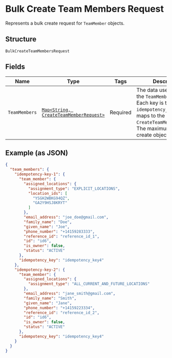 
# Bulk Create Team Members Request

Represents a bulk create request for `TeamMember` objects.

## Structure

`BulkCreateTeamMembersRequest`

## Fields

| Name | Type | Tags | Description | Getter |
|  --- | --- | --- | --- | --- |
| `TeamMembers` | [`Map<String, CreateTeamMemberRequest>`](../../doc/models/create-team-member-request.md) | Required | The data used to create the `TeamMember` objects. Each key is the `idempotency_key` that maps to the `CreateTeamMemberRequest`. The maximum number of create objects is 25. | Map<String, CreateTeamMemberRequest> getTeamMembers() |

## Example (as JSON)

```json
{
  "team_members": {
    "idempotency-key-1": {
      "team_member": {
        "assigned_locations": {
          "assignment_type": "EXPLICIT_LOCATIONS",
          "location_ids": [
            "YSGH2WBKG94QZ",
            "GA2Y9HSJ8KRYT"
          ]
        },
        "email_address": "joe_doe@gmail.com",
        "family_name": "Doe",
        "given_name": "Joe",
        "phone_number": "+14159283333",
        "reference_id": "reference_id_1",
        "id": "id6",
        "is_owner": false,
        "status": "ACTIVE"
      },
      "idempotency_key": "idempotency_key4"
    },
    "idempotency-key-2": {
      "team_member": {
        "assigned_locations": {
          "assignment_type": "ALL_CURRENT_AND_FUTURE_LOCATIONS"
        },
        "email_address": "jane_smith@gmail.com",
        "family_name": "Smith",
        "given_name": "Jane",
        "phone_number": "+14159223334",
        "reference_id": "reference_id_2",
        "id": "id6",
        "is_owner": false,
        "status": "ACTIVE"
      },
      "idempotency_key": "idempotency_key4"
    }
  }
}
```

